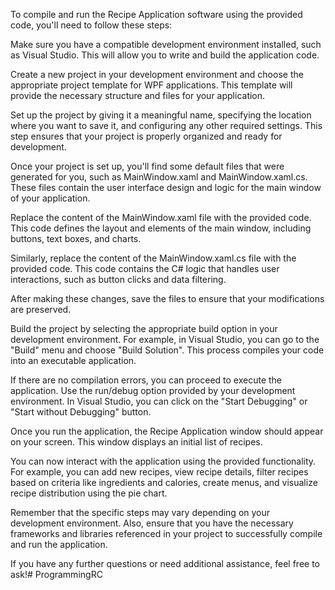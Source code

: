 To compile and run the Recipe Application software using the provided code, you'll need to follow these steps:

Make sure you have a compatible development environment installed, such as Visual Studio. This will allow you to write and build the application code.

Create a new project in your development environment and choose the appropriate project template for WPF applications. This template will provide the necessary structure and files for your application.

Set up the project by giving it a meaningful name, specifying the location where you want to save it, and configuring any other required settings. This step ensures that your project is properly organized and ready for development.

Once your project is set up, you'll find some default files that were generated for you, such as MainWindow.xaml and MainWindow.xaml.cs. These files contain the user interface design and logic for the main window of your application.

Replace the content of the MainWindow.xaml file with the provided code. This code defines the layout and elements of the main window, including buttons, text boxes, and charts.

Similarly, replace the content of the MainWindow.xaml.cs file with the provided code. This code contains the C# logic that handles user interactions, such as button clicks and data filtering.

After making these changes, save the files to ensure that your modifications are preserved.

Build the project by selecting the appropriate build option in your development environment. For example, in Visual Studio, you can go to the "Build" menu and choose "Build Solution". This process compiles your code into an executable application.

If there are no compilation errors, you can proceed to execute the application. Use the run/debug option provided by your development environment. In Visual Studio, you can click on the "Start Debugging" or "Start without Debugging" button.

Once you run the application, the Recipe Application window should appear on your screen. This window displays an initial list of recipes.

You can now interact with the application using the provided functionality. For example, you can add new recipes, view recipe details, filter recipes based on criteria like ingredients and calories, create menus, and visualize recipe distribution using the pie chart.

Remember that the specific steps may vary depending on your development environment. Also, ensure that you have the necessary frameworks and libraries referenced in your project to successfully compile and run the application.

If you have any further questions or need additional assistance, feel free to ask!# ProgrammingRC
